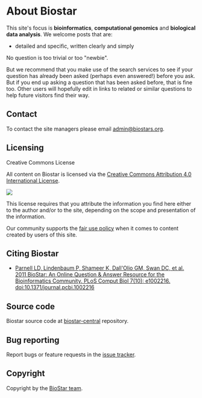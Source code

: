 # About Biostar

This site's focus is **bioinformatics**, **computational genomics** and **biological data analysis**. We welcome posts that are:

* detailed and specific, written clearly and simply

No question is too trivial or too "newbie".

But we recommend that you make use of the search services to see if your question has already been asked (perhaps even answered!) before you ask. But if you end up asking a question that has been asked before, that is fine too. Other users will hopefully edit in links to related or similar questions to help future visitors find their way.

## Contact

To contact the site managers please email admin@biostars.org.
## Licensing

Creative Commons License

All content on Biostar is licensed via the [Creative Commons Attribution 4.0 International License][license].

![](http://i.creativecommons.org/l/by/4.0/88x31.png)

[license]: http://creativecommons.org/licenses/by/4.0/

This license requires that you attribute the information you find here either to the author and/or to the site, depending on the scope and presentation of the information.

Our community supports the [fair use policy][fair-use] when it comes to content created by users of this site.

[fair-use]: http://en.wikipedia.org/wiki/Fair_use

## Citing Biostar

* [Parnell LD, Lindenbaum P, Shameer K, Dall'Olio GM, Swan DC, et al. 2011 BioStar: An Online Question & Answer Resource for the Bioinformatics Community. PLoS Comput Biol 7(10): e1002216. doi:10.1371/journal.pcbi.1002216][cite]

[cite]: http://www.ploscompbiol.org/article/info%3Adoi%2F10.1371%2Fjournal.pcbi.1002216

## Source code

Biostar source code at [biostar-central][repo] repository.

[repo]: https://github.com/ialbert/biostar-central

## Bug reporting

Report bugs or feature requests in the [issue tracker][issues].

[issues]: https://github.com/ialbert/biostar-central/issues

## Copyright

Copyright by the [BioStar team][copyright].

[copyright]: https://github.com/ialbert/biostar-central/contributors
